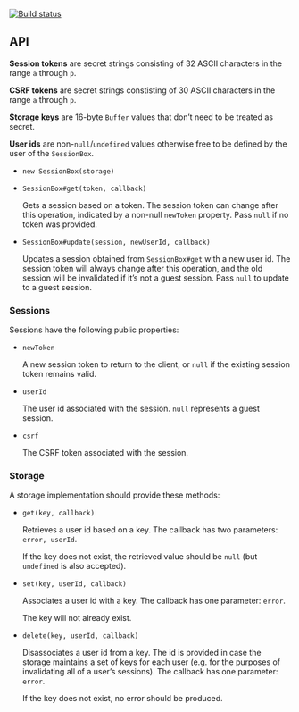 [![Build status][ci image]][ci]


## API

**Session tokens** are secret strings consisting of 32 ASCII characters in the range `a` through `p`.

**CSRF tokens** are secret strings constisting of 30 ASCII characters in the range `a` through `p`.

**Storage keys** are 16-byte `Buffer` values that don’t need to be treated as secret.

**User ids** are non-`null`/`undefined` values otherwise free to be defined by the user of the `SessionBox`.


- `new SessionBox(storage)`

- `SessionBox#get(token, callback)`

  Gets a session based on a token. The session token can change after this operation, indicated by a non-null `newToken` property. Pass `null` if no token was provided.

- `SessionBox#update(session, newUserId, callback)`

  Updates a session obtained from `SessionBox#get` with a new user id. The session token will always change after this operation, and the old session will be invalidated if it’s not a guest session. Pass `null` to update to a guest session.


### Sessions

Sessions have the following public properties:

- `newToken`

  A new session token to return to the client, or `null` if the existing session token remains valid.

- `userId`

  The user id associated with the session. `null` represents a guest session.

- `csrf`

  The CSRF token associated with the session.


### Storage

A storage implementation should provide these methods:

- `get(key, callback)`

  Retrieves a user id based on a key. The callback has two parameters: `error, userId`.

  If the key does not exist, the retrieved value should be `null` (but `undefined` is also accepted).

- `set(key, userId, callback)`

  Associates a user id with a key. The callback has one parameter: `error`.

  The key will not already exist.

- `delete(key, userId, callback)`

  Disassociates a user id from a key. The id is provided in case the storage maintains a set of keys for each user (e.g. for the purposes of invalidating all of a user’s sessions). The callback has one parameter: `error`.

  If the key does not exist, no error should be produced.


  [ci]: https://travis-ci.com/charmander/session
  [ci image]: https://api.travis-ci.com/charmander/session.svg?branch=master
